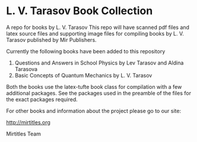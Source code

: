 # L. V. Tarasov Book Collection
A repo for books by L. V. Tarasov
This repo will have scanned pdf files and latex source files and supporting image files for compiling books by L. V. Tarasov published by Mir Publishers.

Currently the following books have been added to this repository

1. Questions and Answers in School Physics by Lev Tarasov and Aldina Tarasova
2. Basic Concepts of Quantum Mechanics by L. V. Tarasov

Both the books use the latex-tufte book class for compilation with a few additional packages. See the packages used in the preamble of the files for the exact packages required.

For other books and information about the project please go to our site:

http://mirtitles.org

Mirtitles Team

